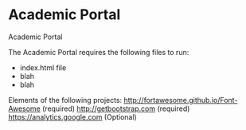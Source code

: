 # Academic Portal
Academic Portal

The Academic Portal requires the following files to run:
- index.html file
- blah
- blah

Elements of the following projects:
http://fortawesome.github.io/Font-Awesome (required)
http://getbootstrap.com (required)
https://analytics.google.com (Optional)
